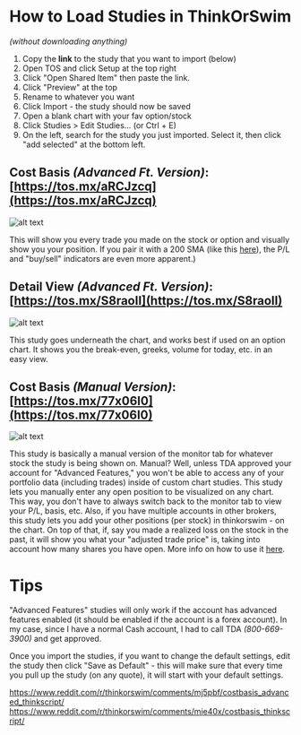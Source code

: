 # How to Load Studies in ThinkOrSwim # 
_(without downloading anything)_

1. Copy the **link** to the study that you want to import (below)
2. Open TOS and click Setup at the top right
3. Click "Open Shared Item" then paste the link. 
4. Click "Preview" at the top
5. Rename to whatever you want
7. Click Import - the study should now be saved
8. Open a blank chart with your fav option/stock
9. Click Studies > Edit Studies... (or Ctrl + E)
10. On the left, search for the study you just imported. Select it, then click "add selected" at the bottom left.

## Cost Basis _(Advanced Ft. Version)_:   [https://tos.mx/aRCJzcq](https://tos.mx/aRCJzcq) ##

![alt text](https://i.imgur.com/0d7lxCF.png)

This will show you every trade you made on the stock or option and visually show you your position. If you pair it with a 200 SMA (like this [here](https://preview.redd.it/hwyby2bf58r61.png?width=1237&format=png&auto=webp&s=57ec1a84d3395d9ebc064bbe9dc8f6a5ca17aa2f)), the P/L and "buy/sell" indicators are even more apparent.)

## Detail View _(Advanced Ft. Version)_:   [https://tos.mx/S8raoII](https://tos.mx/S8raoII) ##

![alt text](https://imgur.com/SkYCoT9.png)

This study goes underneath the chart, and works best if used on an option chart. It shows you the break-even, greeks, volume for today, etc. in an easy view.

## Cost Basis _(Manual Version)_:   [https://tos.mx/77x06I0](https://tos.mx/77x06I0) ##

![alt text](https://preview.redd.it/hwyby2bf58r61.png?width=1237&format=png&auto=webp&s=57ec1a84d3395d9ebc064bbe9dc8f6a5ca17aa2f)

This study is basically a manual version of the monitor tab for whatever stock the study is being shown on. Manual? Well, unless TDA approved your account for "Advanced Features," you won't be able to access any of your portfolio data (including trades) inside of custom chart studies. This study lets you manually enter any open position to be visualized on any chart. This way, you don't have to always switch back to the monitor tab to view your P/L, basis, etc. Also, if you have multiple accounts in other brokers, this study lets you add your other positions (per stock) in thinkorswim - on the chart. On top of that, if, say you made a realized loss on the stock in the past, it will show you what your "adjusted trade price" is, taking into account how many shares you have open.
More info on how to use it [here](https://www.reddit.com/r/thinkorswim/comments/mj5pbf/costbasis_advanced_thinkscript/).

# Tips #
"Advanced Features" studies will only work if the account has advanced features enabled (it should be enabled if the account is a forex account). 
In my case, since I have a normal Cash account, I had to call TDA _(800-669-3900)_ and get approved.

Once you import the studies, if you want to change the default settings, edit the study then click "Save as Default" - this will make sure that every time you pull up the study (on any quote), it will start with your default settings.

https://www.reddit.com/r/thinkorswim/comments/mj5pbf/costbasis_advanced_thinkscript/
https://www.reddit.com/r/thinkorswim/comments/mie40x/costbasis_thinkscript/
